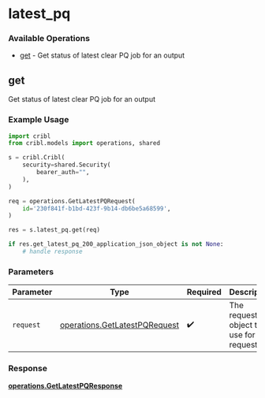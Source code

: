 # latest_pq

### Available Operations

* [get](#get) - Get status of latest clear PQ job for an output

## get

Get status of latest clear PQ job for an output

### Example Usage

```python
import cribl
from cribl.models import operations, shared

s = cribl.Cribl(
    security=shared.Security(
        bearer_auth="",
    ),
)

req = operations.GetLatestPQRequest(
    id='230f841f-b1bd-423f-9b14-db6be5a68599',
)

res = s.latest_pq.get(req)

if res.get_latest_pq_200_application_json_object is not None:
    # handle response
```

### Parameters

| Parameter                                                                      | Type                                                                           | Required                                                                       | Description                                                                    |
| ------------------------------------------------------------------------------ | ------------------------------------------------------------------------------ | ------------------------------------------------------------------------------ | ------------------------------------------------------------------------------ |
| `request`                                                                      | [operations.GetLatestPQRequest](../../models/operations/getlatestpqrequest.md) | :heavy_check_mark:                                                             | The request object to use for the request.                                     |


### Response

**[operations.GetLatestPQResponse](../../models/operations/getlatestpqresponse.md)**

